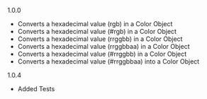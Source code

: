 1.0.0

- Converts a hexadecimal value (rgb) in a Color Object
- Converts a hexadecimal value (#rgb) in a Color Object
- Converts a hexadecimal value (rrggbb) in a Color Object
- Converts a hexadecimal value (rrggbbaa) in a Color Object
- Converts a hexadecimal value (#rrggbb) in a Color Object
- Converts a hexadecimal value (#rrggbbaa) into a Color Object

1.0.4

- Added Tests

